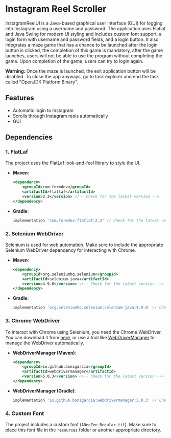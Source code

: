 # Instagram Reel Scroller

InstagramReelUI is a Java-based graphical user interface (GUI) for logging into Instagram using a username and password. The application uses Flatlaf and Java Swing for modern UI styling and includes custom font support, a login form with username and password fields, and a login button. It also integrates a maze game that has a chance to be launched after the login button is clicked, the completion of this game is mandatory, after the game launches, users will not be able to use the program without completing the game. Upon completion of the game, users can try to login again.  

**Warning:**
Once the maze is launched, the exit application button will be disabled. To close the app anyways, go to task explorer and end the task called "OpenJDK Platform Binary". 


 
## Features

- Automatic login to Instagram
- Scrolls through Instagram reels automatically
- GUI

## Dependencies

### 1. **FlatLaf**
The project uses the FlatLaf look-and-feel library to style the UI.

- **Maven**:
    ```xml
    <dependency>
        <groupId>com.formdev</groupId>
        <artifactId>flatlaf</artifactId>
        <version>2.3</version> <!-- Check for the latest version -->
    </dependency>
    ```

- **Gradle**:
    ```gradle
    implementation 'com.formdev:flatlaf:2.3' // Check for the latest version
    ```

### 2. **Selenium WebDriver**
Selenium is used for web automation. Make sure to include the appropriate Selenium WebDriver dependency for interacting with Chrome.

- **Maven**:
    ```xml
    <dependency>
        <groupId>org.seleniumhq.selenium</groupId>
        <artifactId>selenium-java</artifactId>
        <version>4.9.0</version> <!-- Check for the latest version -->
    </dependency>
    ```

- **Gradle**:
    ```gradle
    implementation 'org.seleniumhq.selenium:selenium-java:4.9.0' // Check for the latest version
    ```

### 3. **Chrome WebDriver**
To interact with Chrome using Selenium, you need the Chrome WebDriver. You can download it from [here](https://sites.google.com/a/chromium.org/chromedriver/), or use a tool like [WebDriverManager](https://github.com/bonigarcia/webdrivermanager) to manage the WebDriver automatically.

- **WebDriverManager (Maven)**:
    ```xml
    <dependency>
        <groupId>io.github.bonigarcia</groupId>
        <artifactId>webdrivermanager</artifactId>
        <version>5.0.3</version> <!-- Check for the latest version -->
    </dependency>
    ```

- **WebDriverManager (Gradle)**:
    ```gradle
    implementation 'io.github.bonigarcia:webdrivermanager:5.0.3' // Check for the latest version
    ```

### 4. **Custom Font**
The project includes a custom font (`ABeeZee-Regular.ttf`). Make sure to place this font file in the `resources` folder or another appropriate directory.


